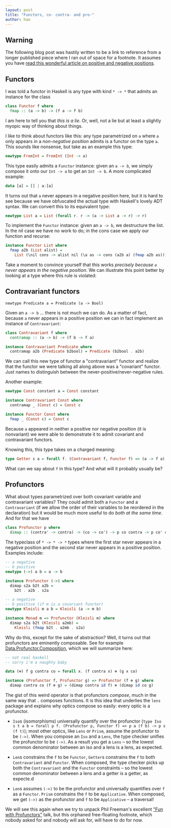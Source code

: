 ```yaml
---
layout: post
title: "Functors, co- contra- and pro-"
author: hao
---
```


## Warning

The following blog post was hastily written to be a link to reference from a longer published piece where I ran out of space for a footnote. It assumes you have [read this wonderful article on positive and negative positions](https://www.schoolofhaskell.com/user/commercial/content/covariance-contravariance).

## Functors

I was told a functor in Haskell is any type with kind `* -> *` that admits an instance for the class

~~~haskell
class Functor f where
  fmap :: (a -> b) -> (f a -> f b)
~~~

I am here to tell you that _this is a lie_. Or, well, not a lie but at least a slightly myopic way of thinking about things.

I like to think about functors like this: any type parametrized on `a` where `a` only appears in a _non-negative position_ admits is a functor on the type `a`. This sounds like nonsense, but take as an example this type:

~~~haskell
newtype FromInt = FromInt (Int -> a)
~~~

This type easily admits a `Functor` instance: given an `a -> b`, we simply compose it onto our `Int -> a` to get an `Int -> b`. A more complicated example:

~~~haskell
data [a] = [] | a:[a]
~~~

It turns out that `a` never appears in a negative position here, but it is hard to see because we have obfuscated the actual type with Haskell's lovely ADT syntax. We can convert this to its equivalent type:

~~~haskell
newtype List a = List (forall r. r -> (a -> List a -> r) -> r)
~~~

To implement the `Functor` instance: given an `a -> b`, we destructure the list. In the nil case we have no work to do; in the cons case we apply our function and recurse:

~~~haskell
instance Functor List where
  fmap a2b (List alist) =
    List (\nil cons -> alist nil (\a as -> cons (a2b a) (fmap a2b as)))
~~~

Take a moment to convince yourself that this works _precisely because `a` never appears in the negative position_. We can illustrate this point better by looking at a type where this rule is violated:

## Contravariant functors

~~~
newtype Predicate a = Predicate (a -> Bool)
~~~

Given an `a -> b` ... there is not much we can do. As a matter of fact, because `a` never appears in a positive position we can in fact implement an instance of `Contravariant`:

~~~haskell
class Contravariant f where
  contramap :: (a -> b) -> (f b -> f a)

instance Contravariant Predicate where
  contramap a2b (Predicate b2bool) = Predicate (b2bool . a2b)
~~~

We can call this new type of functor a "contravariant" functor and realize that the functor we were talking all along above was a "covariant" functor. Just names to distinguish between the never-positive/never-negative rules.

Another example:

~~~haskell
newtype Const constant a = Const constant

instance Contravariant Const where
  contramap _ (Const c) = Const c

instance Functor Const where
  fmap _ (Const c) = Const c
~~~

Because `a` appeared in neither a positive nor negative position (it is nonvariant) we were able to demonstrate it to admit covariant and contravariant functors.

Knowing this, this type takes on a charged meaning:

~~~haskell
type Getter s a = forall f. (Contravariant f, Functor f) => (a -> f a) -> s -> f s
~~~

What can we say about `f` in this type? And what will it probably usually be?

## Profunctors

What about types parametrized over both covariant variable and contravariant variables? They could admit both a `Functor` and a `Contravariant` (if we allow the order of their variables to be reordered in the declaration) but it would be much more useful to do _both at the same time_. And for that we have

~~~haskell
class Profunctor p where
  dimap :: (contra' -> contra) -> (co -> co') -> p co contra -> p co' contra'
~~~

The typeclass of `* -> * -> *` types where the first star never appears in a negative position and the second star never appears in a positive position. Examples include:

~~~haskell
-- a negative
-- b positive
newtype (->) a b = a -> b

instance Profunctor (->) where
  dimap s2a b2t a2b =
    b2t . a2b . s2a

-- a negative
-- b positive (if m is a covariant functor)
newtype Kleisli m a b = Kleisli (a -> m b)

instance Monad m => Profunctor (Kleisli m) where
  dimap s2a b2t (Kleisli a2mb) =
    Kleisli (fmap b2t . a2mb . s2a)
~~~

Why do this, except for the sake of abstraction? Well, it turns out that profunctors are eminently composable. See for example [Data.Profunctor.Composition](https://hackage.haskell.org/package/profunctors-5.2/docs/Data-Profunctor-Composition.html), which we will summarize here:

~~~haskell
-- not real haskell
-- sorry i'm a naughty baby

data (⊗) f g contra co = forall x. (f contra x) ⊗ (g x co)

instance (Profunctor f, Profunctor g) => Profunctor (f ⊗ g) where
  dimap contra co (f ⊗ g) = (dimap contra id f) ⊗ (dimap id co g)
~~~

The gist of this weird operator is that profunctors _compose_, much in the same way that `.` composes functions. It is this idea that underlies the `lens` package and explains why optics compose so easily: every optic is a profunctor.

* `Iso`s (isomorphisms) universally quantify over the profunctor (`type Iso s t a b = forall p f. (Profunctor p, Functor f) => p a (f b) -> p s (f t)`); most other optics, like `Lens` or `Prism`,  assume the profunctor to be `(->)`. When you compose an `Iso` and a `Lens`, the type checker unifies the profunctor to be `(->)`. As a result you get a `Lens` – so the lowest common denominator between an iso and a lens is a lens, as expected.

* `Len`s constrains the `f` to be `Functor`, `Getter`s constrains the `f` to both `Contravariant` and `Functor`. When composed, the type checker picks up both the `Contravariant` and the `Functor` constraints – so the lowest common denominator between a lens and a getter is a getter, as expecte.d

* `Len`s assumes `(->)` to be the profunctor and universally quantifies over `f` as a `Functor`. `Prism` constrains the `f` to be `Applicative`. When composed, we get `(->)` as the profunctor and `f` to be `Applicative` – a traversal!

We will see this again when we try to unpack Phil Freeman's excellent ["Fun with Profunctors"](https://www.youtube.com/watch?v=OJtGECfksds) talk, but this orphaned free-floating footnote, which nobody asked for and nobody will ask for, will have to do for now.
